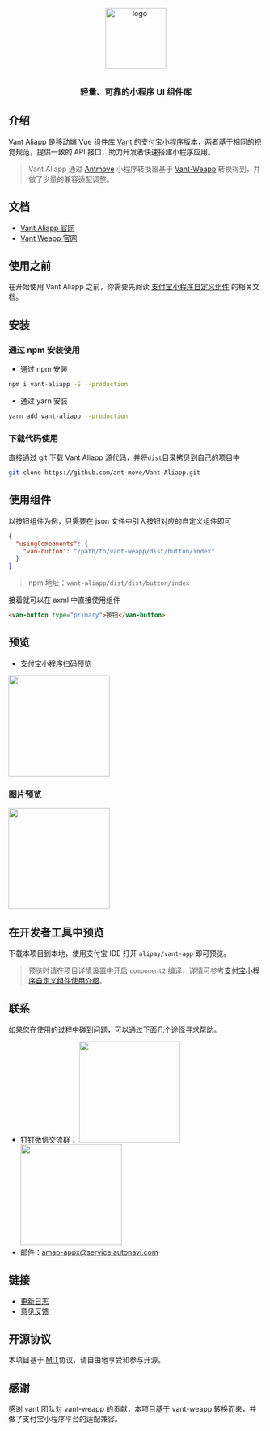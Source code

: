 <p align="center">
  <img alt="logo" src="https://img.yzcdn.cn/vant/logo.png" width="120" style="margin-bottom: 10px;">
</p>
<h3 align="center">轻量、可靠的小程序 UI 组件库</h3>

## 介绍

Vant Aliapp 是移动端 Vue 组件库 [Vant](https://github.com/youzan/vant) 的支付宝小程序版本，两者基于相同的视觉规范，提供一致的 API 接口，助力开发者快速搭建小程序应用。

> Vant Aliapp 通过 [Antmove](https://ant-move.github.io/website/) 小程序转换器基于 [Vant-Weapp](https://youzan.github.io/vant-weapp/#/intro) 转换得到，并做了少量的兼容适配调整。

## 文档

* [Vant Aliapp 官网](https://ant-move.github.io/vant-ailapp-docs/#/intro)
* [Vant Weapp 官网](https://youzan.github.io/vant-weapp/#/intro)

## 使用之前

在开始使用 Vant Aliapp 之前，你需要先阅读 [支付宝小程序自定义组件](https://docs.alipay.com/mini/framework/custom-component-overview) 的相关文档。

## 安装

### 通过 npm 安装使用

* 通过 npm 安装
```bash
npm i vant-aliapp -S --production
```

* 通过 yarn 安装

```bash
yarn add vant-aliapp --production
```

### 下载代码使用

直接通过 git 下载 Vant Aliapp 源代码，并将`dist`目录拷贝到自己的项目中
```bash
git clone https://github.com/ant-move/Vant-Aliapp.git
```

## 使用组件

以按钮组件为例，只需要在 json 文件中引入按钮对应的自定义组件即可

```json
{
  "usingComponents": {
    "van-button": "/path/to/vant-weapp/dist/button/index"
  }
}
```

> npm 地址：`vant-aliapp/dist/dist/button/index`

接着就可以在 axml 中直接使用组件

```html
<van-button type="primary">按钮</van-button>
```

## 预览

* 支付宝小程序扫码预览
<img width='200' style='width:200px' src='https://cache.amap.com/ecology/tool/antmove/web/assets/qr/qr.png'/>

### 图片预览
<img width='200' src='https://cache.amap.com/ecology/tool/antmove/web/assets/dashboard.png'/>

## 在开发者工具中预览

下载本项目到本地，使用支付宝 IDE 打开 `alipay/vant-app` 即可预览。

> 预览时请在项目详情设置中开启 `component2` 编译，详情可参考[支付宝小程序自定义组件使用介绍](https://docs.alipay.com/mini/framework/custom-component-overview#%E4%BD%BF%E7%94%A8%E9%A1%BB%E7%9F%A5)。


## 联系

如果您在使用的过程中碰到问题，可以通过下面几个途径寻求帮助。

* 钉钉微信交流群： <img width='200px' src='https://ant-move.github.io/website/img/contact-dingding.jpg'/> <img width='200px' src='https://cache.amap.com/ecology/tool/antmove/web/assets/02.JPG'/>
* 邮件：amap-appx@service.autonavi.com

## 链接

* [更新日志](https://ant-move.github.io/vant-ailapp-docs/#/changelog)
* [意见反馈](https://github.com/ant-move/Vant-Aliapp/issues)

## 开源协议

本项目基于 [MIT](https://zh.wikipedia.org/wiki/MIT%E8%A8%B1%E5%8F%AF%E8%AD%89)协议，请自由地享受和参与开源。

[vant-weapp]: https://github.com/youzan/vant-weapp
[MIT]: http://opensource.org/licenses/MIT
[小程序简易教程]: https://mp.weixin.qq.com/debug/wxadoc/dev/
[小程序框架介绍]: https://mp.weixin.qq.com/debug/wxadoc/dev/framework/MINA.html
[微信开发者工具]: https://mp.weixin.qq.com/debug/wxadoc/dev/devtools/download.html

## 感谢

感谢 vant 团队对 vant-weapp 的贡献，本项目基于 vant-weapp 转换而来，并做了支付宝小程序平台的适配兼容。
